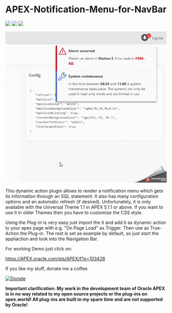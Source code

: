  # APEX-Notification-Menu-for-NavBar
 
![](https://img.shields.io/badge/ORACLE-APEX-success.svg) ![](https://img.shields.io/badge/Plug--in_Type-Dynamic_Action-orange.svg) ![](https://img.shields.io/badge/Avaiable%20for%20APEX-5.1.3%20or%20above-blue)

![Screenshot](https://github.com/RonnyWeiss/Apex-Notification-Menu-for-NavBar/blob/master/screenshot.gif?raw=true)

This dynamic action plugin allows to render a notification menu which gets its information through an SQL statement. It also has many configuration options and an automatic refresh (if desired). Unfortunately, it is only available with the Universal Theme 1.1 in APEX 5.1.1 or above. If you want to use it in older Themes then you have to customize the CSS style.

Using the Plug-in is very easy just import the it and add it as dynamic action to your apex page with e.g. "On Page Load" as Trigger. Then use as True-Action the Plug-in. The rest is set as example by default, so just start the appliaction and look into the Navigation Bar.

For working Demo just click on:

https://APEX.oracle.com/pls/APEX/f?p=103428

If you like my stuff, donate me a coffee

[![Donate](https://img.shields.io/badge/Donate-PayPal-green.svg)](https://www.paypal.me/RonnyW1)

**Important clarification: My work in the development team of Oracle APEX is in no way related to my open source projects or the plug-ins on apex.world! All plug-ins are built in my spare time and are not supported by Oracle!**